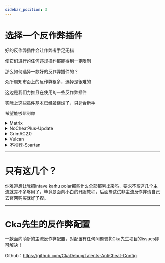 ```yaml
---
sidebar_position: 3
---
```




# 选择一个反作弊插件

好的反作弊插件会让作弊者手足无措

使它们进行的任何违规操作都能得到一定限制

那么如何选择一款好的反作弊插件的？

众所周知市面上的反作弊很多，选择是很难的

这边是我们力推且在使用的一些反作弊插件

实际上这些插件基本已经被绕烂了，只适合新手

希望能够帮到你

<details><summary>Matrix</summary>

Matrix是由国人RE编写的一款反作弊插件，当年诞生是用于取代AAC这款反作弊插件,而如今经过不断改良也拥有了不错的检测性能和质量，足以对抗部分脑溢血参数

！试用版只拥有少部分检测且只支持一台机器
！7天使用权到期后可继续订阅试用版使用

付费版-99RMB
- 拥有95%的检测
- 可同时给3台机器使用

企业版-499RMB
- 拥有所有检测
- 可同时给40台机器使用
- 可对您的服务器进行深度定制

如果你是生存服，可以先使用试用版进行测试，如何再进行付费版本的购买

如果你是大型小游戏/大型群组服，推荐购买企业版，这能让Matrix对您的服务器进行更深度的定制

> 官网: matrix.rip

</details>

<details><summary>NoCheatPlus-Update</summary>

非常经典的老牌反作弊，拥有悠久历史且和作弊者们对抗许久，但目前并不积极的进行更新，且由于远古代码遗留导致部分检测较为低下，但这并不影响它是个不错的反作弊

！只推荐影响原版插件较少的生存服务器使用

> github: https://github.com/Updated-NoCheatPlus/NoCheatPlus

</details>

<details><summary>GrimAC2.0</summary>

近两年的新秀反作弊，拥有强大的玩家1:1运动模拟、世界复制和延迟补偿，无论是在小游戏还是生存等服务器都有不错的检测速度，缺点也明显，在某些服务器的某种行为上产生误判，但这对于其他部分的新反作弊来说已经相当不错

!目前测试版仍然存在不稳定因素，但推荐使用

- 1.0005的timer检测
- 3.01的reach检测

> github: https://github.com/GrimAnticheat/Grim

</details>

<details><summary>Vulcan</summary>

老牌火神反作弊，虽然在几个版本存在十分严重的漏洞，但并不影响他一些检测强力的事实，尽管他的配置文件非常脑淤血，但还是深受多人喜爱。

!拥有中规中矩的检测，但建议慎用

> spigotmc: https://www.spigotmc.org/resources/vulcan-anti-cheat-advanced-cheat-detection-1-7-1-20-4.83626/

</details>

<details><summary>不推荐-Spartan</summary>

老牌垃圾性能过剩修复器，使用它你将获得玩家被误判时发送给你的羞辱，以及什么都无法拦截的作弊检测，使用它你将会知道这款反作弊不如几乎同时期的NoCheatPlus，就算你需要退款，先请在spigotmc上撤回你的负面言论后才可进行Spartan的退款服务，由于购买后6个月需要重新支付才能继续使用导致被MD_5警告的传奇反作弊，这就是Spartan-Anticheat。

!我家驿站都不用的传奇斯巴达人反欺诈

> spigotmc: https://www.spigotmc.org/resources/spartan-anti-cheat-advanced-cheat-hack-detection-1-7-1-20-4-33-off.25638/

</details>

---
# 只有这几个？
你难道想让我把intave karhu polar那些什么全部都列出来吗，要求不高这几个主流就差不多够用了，毕竟是面向小白的开服教程，后面想试试非主流反作弊请自己去官网购买就好了捏。

---

# Cka先生的反作弊配置
一款面向萌新的主流反作弊配置，对配置有任何问题骚扰Cka先生项目的issues即可解决！

Github：https://github.com/CkaDebug/Talents-AntiCheat-Config

